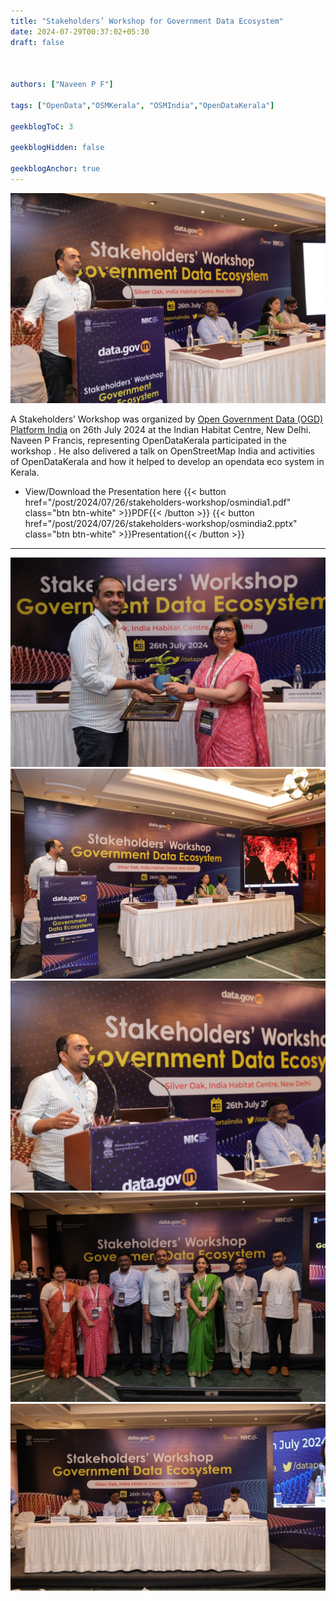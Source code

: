 ```yaml
---
title: "Stakeholders’ Workshop for Government Data Ecosystem"
date: 2024-07-29T00:37:02+05:30
draft: false



authors: ["Naveen P F"]

tags: ["OpenData","OSMKerala", "OSMIndia","OpenDataKerala"]

geekblogToC: 3

geekblogHidden: false

geekblogAnchor: true
---
```


![](2.jpeg)

A Stakeholders’ Workshop was organized by [Open Government Data (OGD) Platform India](https://data.gov.in) on 26th July 2024 at the Indian Habitat Centre, New Delhi. Naveen P Francis, representing OpenDataKerala participated in the workshop . He also delivered a talk on OpenStreetMap India and activities of OpenDataKerala and how it helped to develop an opendata eco system in Kerala.  

- View/Download the Presentation here 
{{< button href="/post/2024/07/26/stakeholders-workshop/osmindia1.pdf" class="btn btn-white" >}}PDF{{< /button >}}
{{< button href="/post/2024/07/26/stakeholders-workshop/osmindia2.pptx" class="btn btn-white" >}}Presentation{{< /button >}}
-------------------------------------------
![](1.jpeg)
![](6.jpeg)
![](4.jpeg)
![](8.jpeg)
![](9.jpeg)
